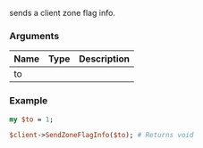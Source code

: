 sends a client zone flag info.
### Arguments
**Name**|**Type**|**Description**
:---|:---|:---
to||

### Example

```perl
my $to = 1;

$client->SendZoneFlagInfo($to); # Returns void
```